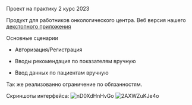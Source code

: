 Проект на практику 2 курс 2023

Продукт для работников онкологического центра. Веб версия нашего [декстопного приложения]([https://their-org.github.io/repo/](https://github.com/606LXRD/neuralProject))

Основные сценарии

- Авторизация/Регистрация
  
- Вводы рекомендация по показателям вручную
  
- Ввод данных по пациентам вручную

	
Так же реализованно ограничение по обязанностям.

Скриншоты интерфейса:
![nD0XdHnHvGo](https://github.com/606LXRD/neuralWeb/assets/116348495/3b87fbe9-65ab-41dc-9114-9c9202ae0971)
![2AXWZuKJe4o](https://github.com/606LXRD/neuralWeb/assets/116348495/31a388b7-34e1-4027-985f-21007baff616)
